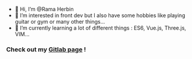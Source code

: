 - 👋  Hi, I’m @Rama Herbin
- 👀 I’m interested in front dev but I also have some hobbies like playing guitar or gym or many other things...
- 🌱 I’m currently learning a lot of different things : ES6, Vue.js, Three.js, VIM...


### Check out my [Gitlab page](https://gitlab.com/RamaHerbin) !

<!---
Kizotti/Kizotti is a ✨ special ✨ repository because its `README.md` (this file) appears on your GitHub profile.
You can click the Preview link to take a look at your changes.
--->

